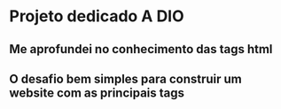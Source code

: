 # Projeto dedicado A DIO #
## Me aprofundei no conhecimento das tags html ##
## O desafio bem simples para construir um website com as principais tags ##

